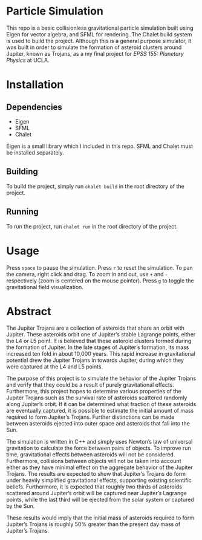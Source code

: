 # Particle Simulation

This repo is a basic collisionless gravitational particle simulation built using Eigen for vector algebra, and SFML for rendering. The Chalet build system is used to build the project.
Although this is a general purpose simulator, it was built in order to simulate the formation of asteroid clusters around Jupiter,
known as Trojans, as a my final project for *EPSS 155: Planetary Physics* at UCLA.

# Installation
## Dependencies
* Eigen
* SFML
* Chalet

Eigen is a small library which I included in this repo. SFML and Chalet must be installed separately.

## Building
To build the project, simply run `chalet build` in the root directory of the project.

## Running
To run the project, run `chalet run` in the root directory of the project.

# Usage
Press `space` to pause the simulation. Press `r` to reset the simulation.
To pan the camera, right click and drag. To zoom in and out, use `+` and `-` respectively (zoom is centered on the mouse pointer).
Press `g` to toggle the gravitational field visualization.



# Abstract
The Jupiter Trojans are a collection of asteroids that share an orbit with Jupiter. These asteroids
orbit one of Jupiter’s stable Lagrange points, either the L4 or L5 point. It is believed that these
asteroid clusters formed during the formation of Jupiter. In the late stages of Jupiter’s formation,
its mass increased ten fold in about 10,000 years. This rapid increase in gravitational potential
drew the Jupiter Trojans in towards Jupiter, during which they were captured at the L4 and L5
points.

The purpose of this project is to simulate the behavior of the Jupiter Trojans and verify that they
could be a result of purely gravitational effects. Furthermore, this project hopes to determine
various properties of the Jupiter Trojans such as the survival rate of asteroids scattered randomly
along Jupiter’s orbit. If it can be determined what fraction of these asteroids are eventually
captured, it is possible to estimate the initial amount of mass required to form Jupiter’s Trojans.
Further distinctions can be made between asteroids ejected into outer space and asteroids that fall
into the Sun.

The simulation is written in C++ and simply uses Newton’s law of universal gravitation to
calculate the force between pairs of objects. To improve run time, gravitational effects between
asteroids will not be considered. Furthermore, collisions between objects will not be taken into
account either as they have minimal effect on the aggregate behavior of the Jupiter Trojans.
The results are expected to show that Jupiter’s Trojans do form under heavily simplified
gravitational effects, supporting existing scientific beliefs. Furthermore, it is expected that
roughly two thirds of asteroids scattered around Jupiter’s orbit will be captured near Jupiter’s
Lagrange points, while the last third will be ejected from the solar system or captured by the Sun.

These results would imply that the initial mass of asteroids required to form Jupiter’s Trojans is
roughly 50% greater than the present day mass of Jupiter’s Trojans.